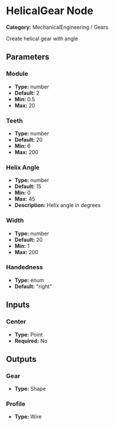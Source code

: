 
# HelicalGear Node

**Category:** MechanicalEngineering / Gears

Create helical gear with angle

## Parameters


### Module
- **Type:** number
- **Default:** 2
- **Min:** 0.5
- **Max:** 20



### Teeth
- **Type:** number
- **Default:** 20
- **Min:** 6
- **Max:** 200



### Helix Angle
- **Type:** number
- **Default:** 15
- **Min:** 0
- **Max:** 45
- **Description:** Helix angle in degrees


### Width
- **Type:** number
- **Default:** 20
- **Min:** 1
- **Max:** 200



### Handedness
- **Type:** enum
- **Default:** "right"





## Inputs


### Center
- **Type:** Point
- **Required:** No



## Outputs


### Gear
- **Type:** Shape



### Profile
- **Type:** Wire




